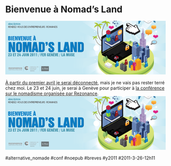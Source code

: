 # Bienvenue à Nomad’s Land

![](_i/600x2001.png)

[À partir du premier avril je serai déconnecté](je-ferme-mon-blog.md), mais je ne vais pas rester terré chez moi. Le 23 et 24 juin, je serai à Genève pour participer à [la conférence sur le nomadisme organisée par Rezonance](http://blog.rezonance.ch/wordpress/2011/03/25/rdv-des-entrepreneurs-23-06-lancement-officiel/).
[![](_i/600x2001.png)](http://blog.rezonance.ch/wordpress/2011/03/25/rdv-des-entrepreneurs-23-06-lancement-officiel/)


#alternative_nomade #conf #noepub #breves #y2011 #2011-3-26-12h11
